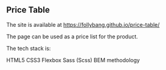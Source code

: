 ## Price Table

The site is available at https://follybang.github.io/price-table/

The page can be used as a price list for the product.

The tech stack is:

HTML5
CSS3
Flexbox
Sass (Scss)
BEM methodology
